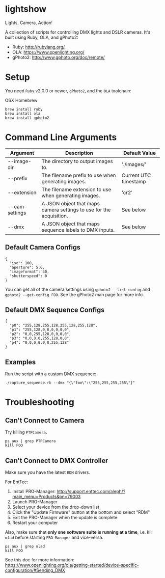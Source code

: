 # lightshow
Lights, Camera, Action!

A collection of scripts for controlling DMX lights and DSLR cameras. It's built using Ruby, OLA, and gPhoto2:
- Ruby: http://rubylang.org/
- OLA: https://www.openlighting.org/
- gPhoto2: http://www.gphoto.org/doc/remote/

# Setup
You need `Ruby` v2.0.0 or newer, `gPhoto2`, and the `OLA` toolchain:

OSX Homebrew
```
brew install ruby
brew install ola
brew install gphoto2
```

# Command Line Arguments

| Argument | Description | Default Value |
| -------- | ----------- | ------------- |
| --image-dir | The directory to output images to. | './images/' |
| --prefix | The filename prefix to use when generating images. | Current UTC timestamp |
| --extension | The filename extension to use when generating images. | 'cr2' |
| --cam-settings | A JSON object that maps camera settings to use for the acquisition. | See below |
| --dmx | A JSON object that maps sequence labels to DMX inputs. | See below |

## Default Camera Configs

```
{
  "iso": 100,
  "aperture": 5.6,
  "imageformat": 40,
  "shutterspeed": 0
}
```

You can get all of the camera settings using `gphoto2 --list-config` and `gphoto2 --get-config FOO`. See the gPhoto2 man page for more info.

## Default DMX Sequence Configs

```
{
  "p0": "255,128,255,128,255,128,255,128",
  "p1": "255,128,0,0,0,0,0,0",
  "p2": "0,0,255,128,0,0,0,0",
  "p3": "0,0,0,0,255,128,0,0",
  "p4": "0,0,0,0,0,0,255,128"
}
```

## Examples

Run the script with a custom DMX sequence:

```
./capture_sequence.rb --dmx "{\"foo\":\"255,255,255,255\"}"
```

# Troubleshooting

## Can't Connect to Camera

Try killing `PTPCamera`.

```
ps aux | grep PTPCamera
kill FOO
```

## Can't Connect to DMX Controller

Make sure you have the latest `RDM` drivers.

For EntTec:
1. Install PRO-Manager: http://support.enttec.com/aleph/?main_menu=Products&pn=79003
2. Launch PRO-Manager
3. Select your device from the drop-down list
4. Click the "Update Firmware" button at the bottom and select "RDM"
5. Exit the PRO-Manager when the update is complete
6. Restart your computer

Also, make sure that **only one software suite is running at a time**, i.e. kill `olad` before starting `PRO-Manager` and vice-versa.

```
ps aux | grep olad
kill FOO
```

See this doc for more information: https://www.openlighting.org/ola/getting-started/device-specific-configuration/#Sending_DMX
